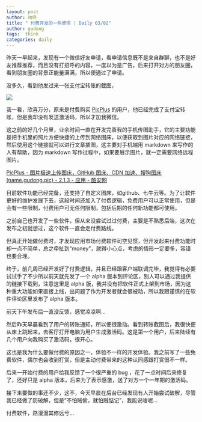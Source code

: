 ```yaml
---
layout: post
author: 咕咚
title: " 付费开发的一些感悟 | Daily 03/02"
author: gudong
tags:  think
categories: daily
---
```


昨天一早起来，发现有一个微信好友申请，看申请信息既不是来自群聊，也不是好友推荐推荐，而且没有打招呼的内容，一度以为是广告，后来打开对方的朋友圈，看到朋友圈的背景正能量满满，所以便通过了申请。

没多久，看到他发过来一张支付宝转账的截图，

![](https://cdn.jsdelivr.net/gh/maoruibin/assets/pic/2020/Screenshot_20200302-234545.jpg)

我一看，欣喜万分，原来是付费购买 [PicPlus](https://www.coolapk.com/apk/name.gudong.pic) 的用户，他已经完成了支付宝转账，但是我却没有发送激活码，所以才加我微信。

这之前的好几个月里，业余时间一直在开发完善我的手机传图助手，它的主要功能是把手机里的照片方便快捷的上传到网络图床，以便获取到图片对应的网络链接，然后使用这个链接就可以进行文章插图，这主要对手机端用 markdown 来写作的人有帮助，因为 markdown 写作过程中，如果要展示图片，就一定需要网络远程图片。

[PicPlus - 图片极速上传图床，GitHub 图床、CDN 加速、搜狗图床(name.gudong.pic) - 2.1.3 - 应用 - 酷安网](https://www.coolapk.com/apk/name.gudong.pic)

目前软件功能已经完备，还支持了自定义图床，如github、七牛云等。为了让软件更好的维护发展下去，这段时间还加入了付费逻辑，免费用户可以正常使用，但是会有一些限制，付费用户可无任何限制，包括后期的任何新功能都可使用。

之前自己也开发了一些软件，但从来没尝试过过付费，主要是不熟悉后端，这次在发布之初就想过，这个软件一直会走付费路线。

但真正开始做付费时，才发现应用市场付费软件司空见惯，但开发起来付费功能时却一点不简单，总之牵扯到“money”，就得小心点，考虑的情形一定要多，容错也要合理。

终于，前几周已经开发好了付费逻辑，并且已经跟客户端联调完毕，我觉得有必要试试手了不少所以前天就先发了一个 alpha 版本到评论区，别人可以通过我提供的链接下载到，注意这里是 alpha 版，我并没有把软件正式上架到市场，因为这种重大功能如果直接上线，出问题了作为开发者就会很被动，所以我跟谨慎的在软件评论区里发布了 alpha 版本。

前天下午发布后一直没反馈，感觉凉凉啊…

然后昨天早晨看到了用户的转账通知，所以便很激动。看到转账截图后，我很快便从床上跳起来，去客厅打开电脑为用户生成激活码。这是第一个用户，后来陆续有几个用户向我购买了激活码，很开心。

这也是我为什么要做付费的原因之一，体验不一样的开发体验。我之前写了一些免费软件，偶尔也会收到打赏，但是主动付费带来的这种认同感跟打赏很不一样。

后来一开始付费的用户给我反馈了一个很严重的 bug ，花了一点时间后来修复了，还好只是 alpha 版本，后来为了表示感激，送了对方一个一年期的激活码。

接下来要做的事还不少，这不，今天早晨在后台已经发现有人开始尝试破解，尽管我已经做了防破解，但是“不怕贼偷，就怕贼惦记”，我能说啥呢…

付费软件，路漫漫其修远兮…
